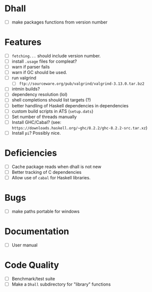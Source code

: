 # Dhall
- [ ] make packages functions from version number
# Features
- [ ] `fetching...` should include version number.
- [ ] install `.usage` files for compleat?
- [ ] warn if parser fails
- [ ] warn if GC should be used.
- [ ] run valgrind
  - [ ] `ftp://sourceware.org/pub/valgrind/valgrind-3.13.0.tar.bz2`
- [ ] intmin builds?
- [ ] dependency resolution (lol)
- [ ] shell completions should list targets (?)
- [ ] better handling of Haskell dependencies in dependencies
- [ ] custom build scripts in ATS (`setup.dats`)
- [ ] Set number of threads manually
- [ ] Install GHC/Cabal? (see:
  `https://downloads.haskell.org/~ghc/8.2.2/ghc-8.2.2-src.tar.xz`)
- [ ] Install `pi`? Possibly nice.
# Deficiencies
- [ ] Cache package reads when dhall is not new
- [ ] Better tracking of C dependencies
- [ ] Allow use of `cabal` for Haskell libraries.
# Bugs
- [ ] make paths portable for windows
# Documentation
- [ ] User manual
# Code Quality
- [ ] Benchmark/test suite
- [ ] Make a `Dhall` subdirectory for "library" functions
